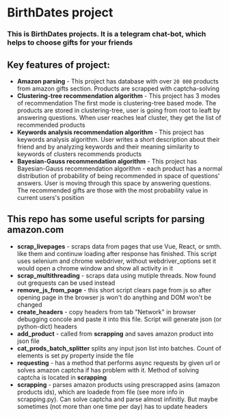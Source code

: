 # BirthDates project
### This is BirthDates projects. It is a telegram chat-bot, which helps to choose gifts for your friends

## Key features of project:
- **Amazon parsing** - This project has database with over `20 000` 
products from amazon gifts section. Products are scrapped with captcha-solving
- **Clustering-tree recommendation algorithm** - This project has 3 modes of recommendation
The first mode is clustering-tree based mode. The products are stored in clustering-tree,
user is going from root to leaft by answering questions. When user reaches leaf cluster, 
they get the list of recommended products
- **Keywords analysis recommendation algorithm** - This project has keywords analysis algorithm.
User writes a short description about their friend and by analyzing keywords and their meaning
similarity to keywords of clusters recommends products
- **Bayesian-Gauss recommendation algorithm** - This project has Bayesian-Gauss recommendation
algorithm - each product has a normal distribution of probability of being recommended in
space of questions' answers. User is moving through this space by answering questions.
The recommended gifts are those with the most probability value in current users's
position

## This repo has some useful scripts for parsing amazon.com

- **scrap_livepages** - scraps data from pages that use Vue, React, or smth. like them and continuw loading after response has finished. This script uses selenium and chrome webdriver, without webdriver_options set it would open a chrome window and show all activity in it
- **scrap_multithreading** - scraps data using mutiple threads. Now found out grequests can be used instead
- **remove_js_from_page** - this short script clears page from js so after opening page in the browser js won't do anything and DOM won't be changed
- **create_headers** - copy headers from tab "Network" in browser debugging concole and paste it into this file. Script will generate json (or python-dict) headers
- **add_product** - called from **scrapping** and saves amazon product into json file
- **cat_prods_batch_splitter** splits any input json list into batches. Count of elements is set py property inside the file
- **requesting** - has a method that performs async requests by given url or solves amazon captcha if has problem with it. Method of solving captcha is located in **scrapping**
- **scrapping** - parses amazon products using prescrapped asins (amazon products ids), which are loadede from file (see more info in scrapping.py). Can solve captcha and parse almost infinitly. But maybe sometimes (not more than one time per day) has to update headers
